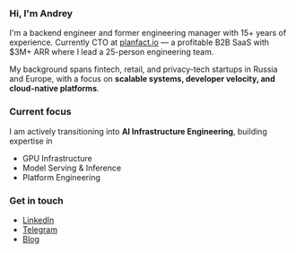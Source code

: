 ### Hi, I'm Andrey

I'm a backend engineer and former engineering manager with 15+ years of experience. Currently CTO at [planfact.io](https://planfact.io) — a profitable B2B SaaS with $3M+ ARR where I lead a 25-person engineering team.

My background spans fintech, retail, and privacy-tech startups in Russia and Europe, with a focus on **scalable systems, developer velocity, and cloud-native platforms**.

### Current focus

I am actively transitioning into **AI Infrastructure Engineering**, building expertise in

- GPU Infrastructure
- Model Serving & Inference
- Platform Engineering

### Get in touch

- [LinkedIn](https://www.linkedin.com/in/akrisanov/)  
- [Telegram](https://t.me/akrisanov)  
- [Blog](https://akrisanov.com)
